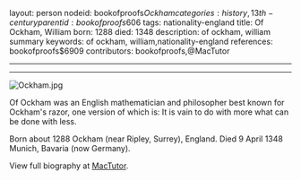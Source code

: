 layout: person
nodeid: bookofproofs$Ockham
categories: history,13th-century
parentid: bookofproofs$606
tags: nationality-england
title: Of Ockham, William
born: 1288
died: 1348
description: of ockham, william summary
keywords: of ockham, william,nationality-england
references: bookofproofs$6909
contributors: bookofproofs,@MacTutor

---


---

![Ockham.jpg](https://github.com/bookofproofs/bookofproofs.github.io/blob/main/_sources/images/portraits/Ockham.jpg?raw=true)

Of Ockham was an English mathematician and philosopher best known for Ockham's razor, one version of which is: It is vain to do with more what can be done with less.

Born about 1288 Ockham (near Ripley, Surrey), England. Died 9 April 1348 Munich, Bavaria (now Germany).


View full biography at [MacTutor](https://mathshistory.st-andrews.ac.uk/Biographies/Ockham/).